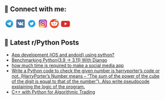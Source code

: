 ## 🔎 Connect with me:
[<img src="https://github.com/bullbesh/bullbesh/blob/main/images/Telegram.png" width="32" height="32" />](https://t.me/bullbesh)
[<img src="https://github.com/bullbesh/bullbesh/blob/main/images/VK.png" width="32" height="32" />](https://vk.com/bullbesh)
[<img src="https://github.com/bullbesh/bullbesh/blob/main/images/Twitter.png" width="32" height="32" />](https://twitter.com/bullbesh1)
[<img src="https://github.com/bullbesh/bullbesh/blob/main/images/Instagram.png" width="32" height="32" />](https://www.instagram.com/bullbesh)
[<img src="https://github.com/bullbesh/bullbesh/blob/main/images/Reddit.png" width="32" height="32" />](https://www.reddit.com/user/bullbesh)
[<img src="https://github.com/bullbesh/bullbesh/blob/main/images/YouTube.png" width="32" height="32" />](https://www.youtube.com/channel/UCtfjRs6uzgq5mfm8S06WTcg)

## 📕 Latest r/Python Posts
<!-- BLOG-POST-LIST:START -->
- [App development &lpar;iOS and andoid&rpar; using python?](https://www.reddit.com/r/Python/comments/zp5jia/app_development_ios_and_andoid_using_python/)
- [Benchmarking Python&lpar;3.9 -&gt; 3.11&rpar; With Django](https://www.reddit.com/r/Python/comments/zp5eh1/benchmarking_python39_311_with_django/)
- [how much time is required to make a social media app](https://www.reddit.com/r/Python/comments/zp42g9/how_much_time_is_required_to_make_a_social_media/)
- [Write a Python code to check the given number is harryporter’s code or not. &lpar;HarryPorter’s Number means – “The sum of the power of the cube of the digit is equal to that of the number”&rpar;. Also write pseudocode explaining the logic of the program.](https://www.reddit.com/r/Python/comments/zp03lt/write_a_python_code_to_check_the_given_number_is/)
- [C++ with Python for Algorithmic Trading](https://www.reddit.com/r/Python/comments/zowmdf/c_with_python_for_algorithmic_trading/)
<!-- BLOG-POST-LIST:END -->
